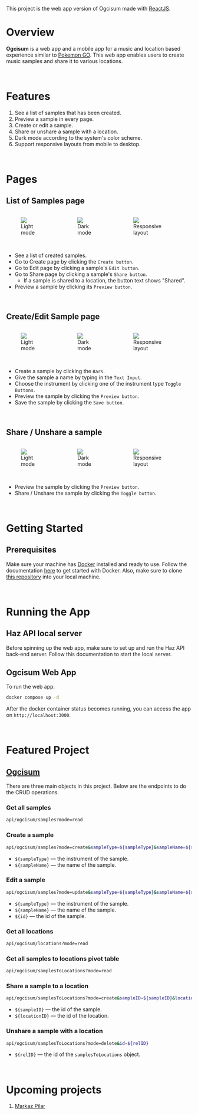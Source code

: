 This project is the web app version of Ogcisum made with [ReactJS](https://reactjs.org/).

# Overview
**Ogcisum** is a web app and a mobile app for a music and location based experience similar to [Pokemon GO](https://pokemongolive.com/en/). This web app enables users to create music samples and share it to various locations.

<br>

# Features
1. See a list of samples that has been created.
2. Preview a sample in every page.
3. Create or edit a sample.
4. Share or unshare a sample with a location.
5. Dark mode according to the system's color scheme.
6. Support responsive layouts from mobile to desktop.

<br>

# Pages

## List of Samples page

<div style="display: flex; width: 100%;">
<figure>
    <img
    src="https://mattluscombe.notion.site/image/https%3A%2F%2Fs3-us-west-2.amazonaws.com%2Fsecure.notion-static.com%2F83106398-d2ed-4256-a7c9-75c937613cbc%2FHow_Should_the_App_Look__Function.001.png?table=block&id=383180c8-1346-47d8-a84d-7573f6291c06&spaceId=3a1e6697-269f-42da-bfc5-96b033e213cf&width=2000&userId=&cache=v2"> 
    <figcaption>Light mode<figcaption>
</figure>
<figure>
    <img
    src="https://mattluscombe.notion.site/image/https%3A%2F%2Fs3-us-west-2.amazonaws.com%2Fsecure.notion-static.com%2Fca5d1768-0ac1-4b1f-bfea-17ba6fcb6403%2FHow_Should_the_App_Look__Function.002.png?table=block&id=acf06d15-ca63-4c5c-affc-1a85d0351e1c&spaceId=3a1e6697-269f-42da-bfc5-96b033e213cf&width=2000&userId=&cache=v2"
    >
    <figcaption>Dark mode<figcaption>
</figure>
<figure>
    <img
    src="https://mattluscombe.notion.site/image/https%3A%2F%2Fs3-us-west-2.amazonaws.com%2Fsecure.notion-static.com%2F9ff3dedf-b530-456e-adc5-47ab89c7eb57%2FHow_Should_the_App_Look__Function.003.png?table=block&id=5eb5aeb2-3f76-4660-95fc-606aa0f2125c&spaceId=3a1e6697-269f-42da-bfc5-96b033e213cf&width=2000&userId=&cache=v2"
    > 
    <figcaption>Responsive layout<figcaption>
</figure>
</div>
</br>

- See a list of created samples.
- Go to Create page by clicking the `Create button`.
- Go to Edit page by clicking a sample's `Edit button`.
- Go to Share page by clicking a sample's `Share button`.
    - If a sample is shared to a location, the button text shows "Shared".
- Preview a sample by clicking its `Preview button`.

<br>

## Create/Edit Sample page

<div style="display: flex; width: 100%;">
<figure>
    <img
    src="https://mattluscombe.notion.site/image/https%3A%2F%2Fs3-us-west-2.amazonaws.com%2Fsecure.notion-static.com%2F028d1d47-42a6-4d3f-b33b-b33d978aed66%2FHow_Should_the_App_Look__Function.004.png?table=block&id=673c8858-8300-4e62-88c9-6de26fd3c456&spaceId=3a1e6697-269f-42da-bfc5-96b033e213cf&width=2000&userId=&cache=v2"> 
    <figcaption>Light mode<figcaption>
</figure>
<figure>
    <img
    src="https://mattluscombe.notion.site/image/https%3A%2F%2Fs3-us-west-2.amazonaws.com%2Fsecure.notion-static.com%2F6c9a7ba5-c4db-4a7d-a004-709fca09cd3f%2FHow_Should_the_App_Look__Function.005.png?table=block&id=125b5502-95d3-4199-9822-840372b951eb&spaceId=3a1e6697-269f-42da-bfc5-96b033e213cf&width=2000&userId=&cache=v2"
    >
    <figcaption>Dark mode<figcaption>
</figure>
<figure>
    <img
    src="https://mattluscombe.notion.site/image/https%3A%2F%2Fs3-us-west-2.amazonaws.com%2Fsecure.notion-static.com%2F8ebadf3b-8e61-4b02-8c22-c64bb91df2ce%2FHow_Should_the_App_Look__Function.006.png?table=block&id=818906df-8957-40bd-85bd-f7b7e067b284&spaceId=3a1e6697-269f-42da-bfc5-96b033e213cf&width=2000&userId=&cache=v2"
    > 
    <figcaption>Responsive layout<figcaption>
</figure>
</div>
</br>

- Create a sample by clicking the `Bars`.
- Give the sample a name by typing in the `Text Input`.
- Choose the instrument by clicking one of the instrument type `Toggle Buttons`.
- Preview the sample by clicking the `Preview button`.
- Save the sample by clicking the `Save button`.

<br>

## Share / Unshare a sample

<div style="display: flex; width: 100%;">
<figure>
    <img
    src="https://mattluscombe.notion.site/image/https%3A%2F%2Fs3-us-west-2.amazonaws.com%2Fsecure.notion-static.com%2Fc6a9274e-6c1e-455e-9f60-a2aef2d998b2%2FHow_Should_the_App_Look__Function.007.png?table=block&id=56a9f38e-d817-41ae-8074-a7e49c9ebe7c&spaceId=3a1e6697-269f-42da-bfc5-96b033e213cf&width=2000&userId=&cache=v2"> 
    <figcaption>Light mode<figcaption>
</figure>
<figure>
    <img
    src="https://mattluscombe.notion.site/image/https%3A%2F%2Fs3-us-west-2.amazonaws.com%2Fsecure.notion-static.com%2F4abac48c-23c3-4750-b152-0b8fbc760e3e%2FHow_Should_the_App_Look__Function.008.png?table=block&id=750714b1-3feb-46ac-a49d-3bc53d75b934&spaceId=3a1e6697-269f-42da-bfc5-96b033e213cf&width=2000&userId=&cache=v2"
    >
    <figcaption>Dark mode<figcaption>
</figure>
<figure>
    <img
    src="https://mattluscombe.notion.site/image/https%3A%2F%2Fs3-us-west-2.amazonaws.com%2Fsecure.notion-static.com%2F653a4a63-bc2c-4e88-baee-ce6f91e1dd66%2FHow_Should_the_App_Look__Function.009.png?table=block&id=570d2584-ee76-46a0-bdad-d6afaa5a08ca&spaceId=3a1e6697-269f-42da-bfc5-96b033e213cf&width=2000&userId=&cache=v2"
    > 
    <figcaption>Responsive layout<figcaption>
</figure>
</div>
</br>

- Preview the sample by clicking the `Preview button`.
- Share / Unshare the sample by clicking the `Toggle button`.

<br>

# Getting Started

## Prerequisites
Make sure your machine has [Docker](https://docker.com/) installed and ready to use. Follow the documentation [here](https://docker.com/get-started/) to get started with Docker.
Also, make sure to clone [this repository](https://github.com/hazlazuardi/haz-api) into your local machine.

<br>

# Running the App

## Haz API local server
Before spinning up the web app, make sure to set up and run the Haz API back-end server. Follow this documentation to start the local server.


## Ogcisum Web App
To run the web app: 
```bash
docker compose up -d
```

After the docker container status becomes running, you can access the app on `http://localhost:3000`.

<br>

# Featured Project

## [Ogcisum](https://github.com/hazlazuardi/ogcisum_web)
There are three main objects in this project. Below are the endpoints to do the CRUD operations.

### Get all samples
```bash
api/ogcisum/samples?mode=read
```

### Create a sample
```bash
api/ogcisum/samples?mode=create&sampleType=${sampleType}&sampleName=${sampleName}
```
- `${sampleType}` — the instrument of the sample.
- `${sampleName}` — the name of the sample.

### Edit a sample
```bash
api/ogcisum/samples?mode=update&sampleType=${sampleType}&sampleName=${sampleName}&id=${id}`
```
- `${sampleType}` — the instrument of the sample.
- `${sampleName}` — the name of the sample.
- `${id}` — the id of the sample.


### Get all locations
```bash
api/ogcisum/locations?mode=read
```

### Get all samples to locations pivot table
```bash
api/ogcisum/samplesToLocations?mode=read
```

### Share a sample to a location
```bash
api/ogcisum/samplesToLocations?mode=create&sampleID=${sampleID}&locationID=${locationID}
``` 
- `${sampleID}` — the id of the sample.
- `${locationID}` — the id of the location.

### Unshare a sample with a location
```bash
api/ogcisum/samplesToLocations?mode=delete&id=${relID}
```
- `${relID}` — the id of the `samplesToLocations` object.

<br>

# Upcoming projects
1. [Markaz Pilar](https://github.com/hazlazuardi/markaz-pillar-fe)
